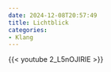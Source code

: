 ```yaml
---
date: 2024-12-08T20:57:49
title: Lichtblick
categories: 
- Klang 
---
```


{{< youtube 2_L5nOJIRIE >}}
